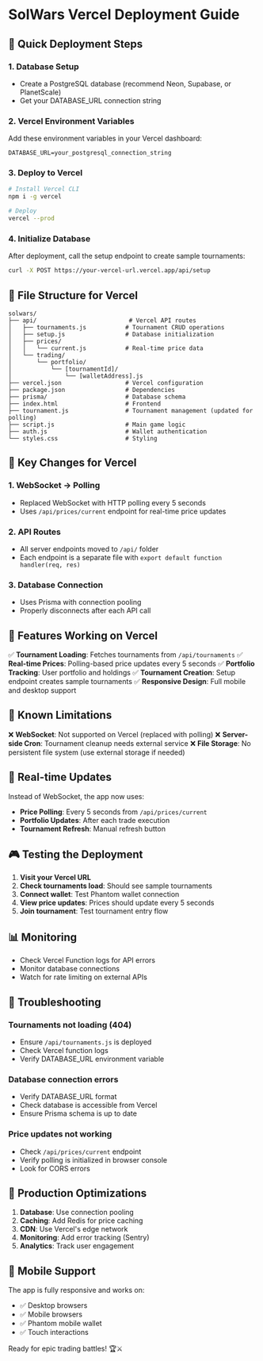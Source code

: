 # SolWars Vercel Deployment Guide

## 🚀 Quick Deployment Steps

### 1. Database Setup
- Create a PostgreSQL database (recommend Neon, Supabase, or PlanetScale)
- Get your DATABASE_URL connection string

### 2. Vercel Environment Variables
Add these environment variables in your Vercel dashboard:

```
DATABASE_URL=your_postgresql_connection_string
```

### 3. Deploy to Vercel
```bash
# Install Vercel CLI
npm i -g vercel

# Deploy
vercel --prod
```

### 4. Initialize Database
After deployment, call the setup endpoint to create sample tournaments:

```bash
curl -X POST https://your-vercel-url.vercel.app/api/setup
```

## 📁 File Structure for Vercel

```
solwars/
├── api/                          # Vercel API routes
│   ├── tournaments.js           # Tournament CRUD operations
│   ├── setup.js                 # Database initialization
│   ├── prices/
│   │   └── current.js           # Real-time price data
│   └── trading/
│       └── portfolio/
│           └── [tournamentId]/
│               └── [walletAddress].js
├── vercel.json                  # Vercel configuration
├── package.json                 # Dependencies
├── prisma/                      # Database schema
├── index.html                   # Frontend
├── tournament.js                # Tournament management (updated for polling)
├── script.js                    # Main game logic
├── auth.js                      # Wallet authentication
└── styles.css                   # Styling
```

## 🔧 Key Changes for Vercel

### 1. WebSocket → Polling
- Replaced WebSocket with HTTP polling every 5 seconds
- Uses `/api/prices/current` endpoint for real-time price updates

### 2. API Routes
- All server endpoints moved to `/api/` folder
- Each endpoint is a separate file with `export default function handler(req, res)`

### 3. Database Connection
- Uses Prisma with connection pooling
- Properly disconnects after each API call

## 🎯 Features Working on Vercel

✅ **Tournament Loading**: Fetches tournaments from `/api/tournaments`
✅ **Real-time Prices**: Polling-based price updates every 5 seconds
✅ **Portfolio Tracking**: User portfolio and holdings
✅ **Tournament Creation**: Setup endpoint creates sample tournaments
✅ **Responsive Design**: Full mobile and desktop support

## 🚨 Known Limitations

❌ **WebSocket**: Not supported on Vercel (replaced with polling)
❌ **Server-side Cron**: Tournament cleanup needs external service
❌ **File Storage**: No persistent file system (use external storage if needed)

## 🔄 Real-time Updates

Instead of WebSocket, the app now uses:
- **Price Polling**: Every 5 seconds from `/api/prices/current`
- **Portfolio Updates**: After each trade execution
- **Tournament Refresh**: Manual refresh button

## 🎮 Testing the Deployment

1. **Visit your Vercel URL**
2. **Check tournaments load**: Should see sample tournaments
3. **Connect wallet**: Test Phantom wallet connection
4. **View price updates**: Prices should update every 5 seconds
5. **Join tournament**: Test tournament entry flow

## 📊 Monitoring

- Check Vercel Function logs for API errors
- Monitor database connections
- Watch for rate limiting on external APIs

## 🔧 Troubleshooting

### Tournaments not loading (404)
- Ensure `/api/tournaments.js` is deployed
- Check Vercel function logs
- Verify DATABASE_URL environment variable

### Database connection errors
- Verify DATABASE_URL format
- Check database is accessible from Vercel
- Ensure Prisma schema is up to date

### Price updates not working
- Check `/api/prices/current` endpoint
- Verify polling is initialized in browser console
- Look for CORS errors

## 🚀 Production Optimizations

1. **Database**: Use connection pooling
2. **Caching**: Add Redis for price caching
3. **CDN**: Use Vercel's edge network
4. **Monitoring**: Add error tracking (Sentry)
5. **Analytics**: Track user engagement

## 📱 Mobile Support

The app is fully responsive and works on:
- ✅ Desktop browsers
- ✅ Mobile browsers
- ✅ Phantom mobile wallet
- ✅ Touch interactions

Ready for epic trading battles! 🏆⚔️
